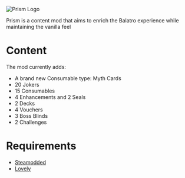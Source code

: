 ![Prism Logo](https://github.com/user-attachments/assets/5cb7a598-90fe-4dd7-9cb4-44db744887a0)

Prism is a content mod that aims to enrich the Balatro experience while maintaining the vanilla feel

# Content

The mod currently adds:
- A brand new Consumable type: Myth Cards
- 20 Jokers
- 15 Consumables
- 4 Enhancements and 2 Seals
- 2 Decks
- 4 Vouchers
- 3 Boss Blinds
- 2 Challenges

# Requirements
- [Steamodded](https://github.com/Steamopollys/Steamodded)
- [Lovely](https://github.com/ethangreen-dev/lovely-injector)
